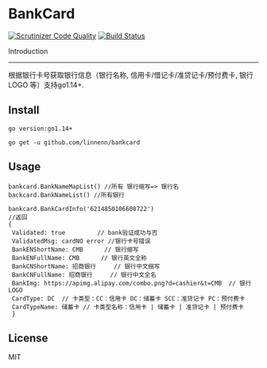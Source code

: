 # BankCard 

[![Scrutinizer Code Quality](https://scrutinizer-ci.com/g/linnenn/backcard/badges/quality-score.png?b=main)](https://scrutinizer-ci.com/g/linnenn/backcard/?branch=main)
[![Build Status](https://scrutinizer-ci.com/g/linnenn/backcard/badges/build.png?b=main)](https://scrutinizer-ci.com/g/linnenn/backcard/build-status/main)

Introduction

------------
根据银行卡号获取银行信息（银行名称, 信用卡/借记卡/准贷记卡/预付费卡, 银行LOGO 等）支持go1.14+.


## Install
`go version:go1.14+`

`go get -u github.com/linnenn/bankcard`

## Usage

```
bankcard.BankNameMapList() //所有 银行缩写=> 银行名
backcard.BankNameList() //所有银行

bankcard.BankCardInfo('6214850106608722')
//返回
{
 Validated: true         // bank验证成功与否
 ValidatedMsg: cardNO error //银行卡号错误
 BankENShortName: CMB      // 银行缩写
 BankENFullName: CMB      // 银行英文全称
 BankCNShortName: 招商银行     // 银行中文缩写
 BankCNFullName: 招商银行     // 银行中文全名
 BankImg: https://apimg.alipay.com/combo.png?d=cashier&t=CMB  // 银行LOGO
 CardType: DC  // 卡类型：CC：信用卡 DC：储蓄卡 SCC：准贷记卡 PC：预付费卡
 CardTypeName: 储蓄卡 // 卡类型名称：信用卡 | 储蓄卡 | 准贷记卡 | 预付费卡
 }
```

## License

MIT


